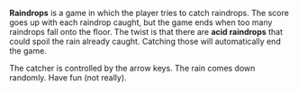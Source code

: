**Raindrops** is a game in which the player tries to catch raindrops.  The score goes up with each raindrop caught, but the game ends when too many raindrops fall onto the floor.  The twist is that there are **acid raindrops** that could spoil the rain already caught.  Catching those will automatically end the game.

The catcher is controlled by the arrow keys.  The rain comes down randomly.  Have fun (not really).
